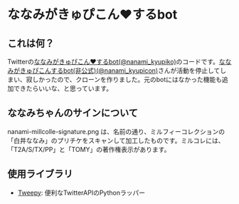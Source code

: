 # ななみがきゅぴこん♥するbot

## これは何？

Twitterの[ななみがきゅぴこん♥するbot(@nanami_kyupiko)](https://twitter.com/nanami_kyupiko)のコードです。[ななみがきゅぴこんするbot(非公式)(@nanami_kyupicon)](https://twitter.com/nanami_kyupicon)さんが活動を停止してしまい、寂しかったので、クローンを作りました。元のbotにはなかった機能も追加できたらいいな、と思っています。

## ななみちゃんのサインについて

nanami-millcolle-signature.png は、名前の通り、ミルフィーコレクションの「白井ななみ」のプリチケをスキャンして加工したものです。ミルコレには、「T2A/S/TX/PP」と「TOMY」の著作権表示があります。

## 使用ライブラリ

- [Tweepy](https://github.com/tweepy/tweepy): 便利なTwitterAPIのPythonラッパー
